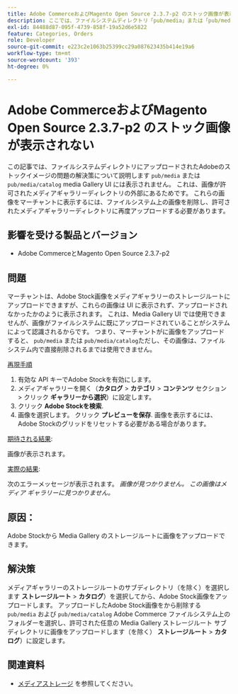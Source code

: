 ```yaml
---
title: Adobe CommerceおよびMagento Open Source 2.3.7-p2 のストック画像が表示されない
description: ここでは、ファイルシステムディレクトリ「pub/media」または「pub/media/catalog」にアップロードされたAdobeのストック画像が Media Gallery UI に表示されない問題の解決策について説明します。 これは、画像が許可されたメディアギャラリーディレクトリの外部にあるためです。 これらの画像をマーチャントに表示するには、ファイルシステム上の画像を削除し、許可されたメディアギャラリーディレクトリに再度アップロードする必要があります。
exl-id: 84488d87-095f-4739-858f-19a52d6e5822
feature: Categories, Orders
role: Developer
source-git-commit: e223c2e1063b25399cc29a087623435b414e19a6
workflow-type: tm+mt
source-wordcount: '393'
ht-degree: 0%

---
```


# Adobe CommerceおよびMagento Open Source 2.3.7-p2 のストック画像が表示されない

この記事では、ファイルシステムディレクトリにアップロードされたAdobeのストックイメージの問題の解決策について説明します `pub/media` または `pub/media/catalog` media Gallery UI には表示されません。 これは、画像が許可されたメディアギャラリーディレクトリの外部にあるためです。 これらの画像をマーチャントに表示するには、ファイルシステム上の画像を削除し、許可されたメディアギャラリーディレクトリに再度アップロードする必要があります。

## 影響を受ける製品とバージョン

* Adobe CommerceとMagento Open Source 2.3.7-p2


## 問題

マーチャントは、Adobe Stock画像をメディアギャラリーのストレージルートにアップロードできますが、これらの画像は UI に表示されず、アップロードされなかったかのように表示されます。 これは、Media Gallery UI では使用できませんが、画像がファイルシステムに既にアップロードされていることがシステムによって認識されるからです。 つまり、マーチャントがに画像をアップロードすると、 `pub/media` または `pub/media/catalog`ただし、その画像は、ファイルシステム内で直接削除されるまでは使用できません。

<u>再現手順</u>

1. 有効な API キーでAdobe Stockを有効にします。
1. メディアギャラリーを開く（**カタログ** > **カテゴリ** > **コンテンツ** セクション > クリック **ギャラリーから選択**）に設定します。
1. クリック **Adobe Stockを検索**.
1. 画像を選択します。 クリック **プレビューを保存**. 画像を表示するには、Adobe Stockのグリッドをリセットする必要がある場合があります。

<u>期待される結果</u>:

画像が表示されます。

<u>実際の結果</u>:

次のエラーメッセージが表示されます。 *画像が見つかりません。 この画像はメディア ギャラリーに見つかりません。*

## 原因：

Adobe Stockから Media Gallery のストレージルートに画像をアップロードできます。

## 解決策

メディアギャラリーのストレージルートのサブディレクトリ（を除く）を選択します **ストレージルート** > **カタログ**）を選択してから、Adobe Stock画像をアップロードします。
アップロードしたAdobe Stock画像をから削除する `pub/media` および `pub/media/catalog` Adobe Commerce ファイルシステム上のフォルダーを選択し、許可された任意の Media Gallery ストレージルート サブディレクトリに画像をアップロードします（を除く） **ストレージルート** > **カタログ**）に設定します。

## 関連資料

* [メディアストレージ](https://docs.magento.com/user-guide/v2.3/cms/media-storage.html) を参照してください。
